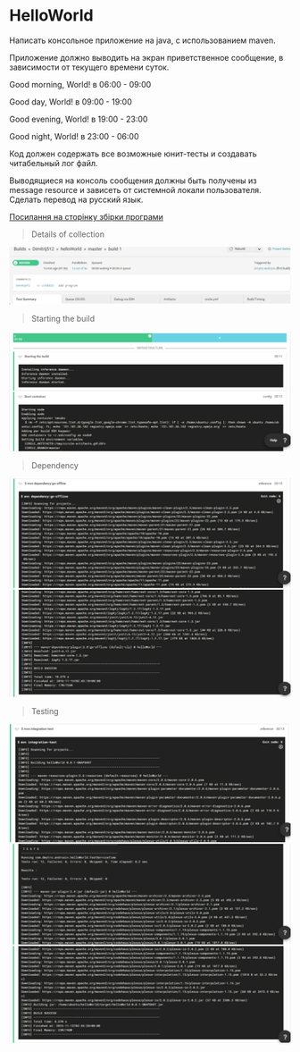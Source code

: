 # HelloWorld
Написать консольное приложение на java, с использованием maven.


Приложение должно выводить на экран приветственное сообщение, в зависимости от текущего времени суток.


Good morning, World! в 06:00 - 09:00


Good day, World! в 09:00 - 19:00


Good evening, World! в 19:00 - 23:00


Good night, World! в 23:00 - 06:00


Код должен содержать все возможные юнит-тесты и создавать читабельный лог файл.


Выводящиеся на консоль сообщения должны быть получены из message resource и зависеть от системной локали пользователя. Сделать перевод на русский язык.



[Посилання на сторінку збірки програми](https://circleci.com/gh/Dimitrij512/helloWorld/1#tests/containers/0)

> Details of collection

![logo](https://github.com/Dimitrij512/helloWorld/raw/master/images/screenshot-details.png)

> Starting the build

![logo](https://github.com/Dimitrij512/helloWorld/raw/master/images/screenshot-startin_container.png)

> Dependency

![logo](https://github.com/Dimitrij512/helloWorld/raw/master/images/screenshot-dependency.png)
![logo](https://github.com/Dimitrij512/helloWorld/raw/master/images/screenshot-dependency2.png)

> Testing

![logo](https://github.com/Dimitrij512/helloWorld/raw/master/images/screenshot-test.png)
![logo](https://github.com/Dimitrij512/helloWorld/raw/master/images/screenshot-test2.png)
![logo](https://github.com/Dimitrij512/helloWorld/raw/master/images/screenshot-test3.png)

	